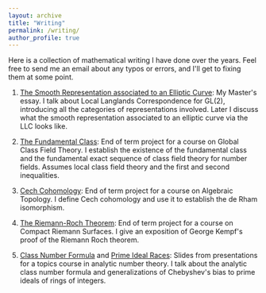 ```yaml
---
layout: archive
title: "Writing"
permalink: /writing/
author_profile: true
---
```


Here is a collection of mathematical writing I have done over the years. Feel free to send me an email about any typos or errors, and I'll get to fixing them at some point.

1. [The Smooth Representation associated
to an Elliptic Curve](https://adevang.github.io/files/masters_essay.pdf): My Master's essay. I talk about Local Langlands Correspondence for GL(2), introducing all the categories of representations involved. Later I discuss what the smooth representation associated to an elliptic curve via the LLC looks like.

2. [The Fundamental Class](https://adevang.github.io/files/fundamental_class.pdf): End of term project for a course on Global Class Field Theory. I establish the existence of the fundamental class and the fundamental exact sequence of class field theory for number fields. Assumes local class field theory and the first and second inequalities.

3. [Cech Cohomology](https://adevang.github.io/files/Cech_Cohomology.pdf): End of term project for a course on Algebraic Topology. I define Cech cohomology and use it to establish the de Rham isomorphism.

4. [The Riemann-Roch Theorem](https://adevang.github.io/files/Riemann_Roch.pdf): End of term project for a course on Compact Riemann Surfaces. I give an exposition of George Kempf's proof of the Riemann Roch theorem.

5. [Class Number Formula](https://adevang.github.io/files/Class_number_formula.pdf) and [Prime Ideal Races](https://adevang.github.io/files/Prime_Ideal_Races.pdf): Slides from presentations for a topics course in analytic number theory. I talk about the analytic class number formula and generalizations of Chebyshev's bias to prime ideals of rings of integers.
